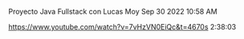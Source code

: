 
Proyecto Java Fullstack con Lucas Moy
Sep 30 2022 10:58 AM

https://www.youtube.com/watch?v=7vHzVN0EiQc&t=4670s
2:38:03

